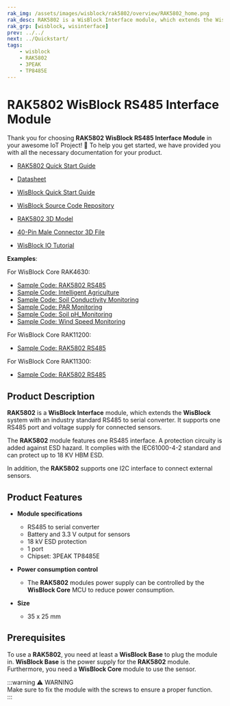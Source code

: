 ```yaml
---
rak_img: /assets/images/wisblock/rak5802/overview/RAK5802_home.png
rak_desc: RAK5802 is a WisBlock Interface module, which extends the WisBlock system with an industry standard RS485 to serial converter. It supports one RS485 port and voltage supply for connected sensors.
rak_grp: [wisblock, wisinterface]
prev: ../../
next: ../Quickstart/
tags:
    - wisblock
    - RAK5802
    - 3PEAK
    - TP8485E
---
```


# RAK5802 WisBlock RS485 Interface Module

Thank you for choosing **RAK5802 WisBlock RS485 Interface Module** in your awesome IoT Project! 🎉 To help you get started, we have provided you with all the necessary documentation for your product.

* [RAK5802 Quick Start Guide](../Quickstart/)
* [Datasheet](../Datasheet/)
* <a href="../../Quickstart/" target="_blank">WisBlock Quick Start Guide</a>

* [WisBlock Source Code Repository](https://github.com/RAKWireless/WisBlock/)
* [RAK5802 3D Model](https://downloads.rakwireless.com/3D_File/WisBlock/3D_RAK5802.stp)
* [40-Pin Male Connector 3D File](https://downloads.rakwireless.com/3D_File/Accessory/WisConnector/M40S1003K6M.stp)
* [WisBlock IO Tutorial](/Knowledge-Hub/Learn/WisBlock-IO-Tutorial/)

**Examples**:

For WisBlock Core RAK4630:
* [Sample Code: RAK5802 RS485](https://github.com/RAKWireless/WisBlock/tree/master/examples/RAK4630/IO/RAK5802_RS485)
* [Sample Code: Intelligent Agriculture](https://github.com/RAKWireless/WisBlock/tree/master/examples/RAK4630/solutions/Intelligent_Agriculture)
* [Sample Code: Soil Conductivity Monitoring](https://github.com/RAKWireless/WisBlock/tree/master/examples/RAK4630/solutions/Soil_Conductivity_Monitoring)
* [Sample Code: PAR Monitoring](https://github.com/RAKWireless/WisBlock/tree/master/examples/RAK4630/solutions/PAR_Monitoring)
* [Sample Code: Soil pH_Monitoring](https://github.com/RAKWireless/WisBlock/tree/master/examples/RAK4630/solutions/Soil_pH_Monitoring) 
* [Sample Code: Wind Speed Monitoring](https://github.com/RAKWireless/WisBlock/tree/master/examples/RAK4630/solutions/Wind_Speed_Monitoring)

For WisBlock Core RAK11200:
* [Sample Code: RAK5802 RS485](https://github.com/RAKWireless/WisBlock/tree/master/examples/RAK11200/IO/RAK5802_RS485)

For WisBlock Core RAK11300:
* [Sample Code: RAK5802 RS485](https://github.com/RAKWireless/WisBlock/tree/master/examples/RAK11300/IO/RAK5802_RS485)


## Product Description

**RAK5802** is a **WisBlock Interface** module, which extends the **WisBlock** system with an industry standard RS485 to serial converter. It supports one RS485 port and voltage supply for connected sensors.    

The **RAK5802** module features one RS485 interface. A protection circuity is added against ESD hazard. It complies with the IEC61000-4-2 standard and can protect up to 18&nbsp;KV HBM ESD.    

In addition, the **RAK5802** supports one I2C interface to connect external sensors.



## Product Features

* **Module specifications**    
    * RS485 to serial converter    
    * Battery and 3.3&nbsp;V output for sensors    
    * 18&nbsp;kV ESD protection    
    * 1 port    
    * Chipset: 3PEAK TP8485E

* **Power consumption control**    
    * The **RAK5802** modules power supply can be controlled by the **WisBlock Core** MCU to reduce power consumption.    

* **Size**
    * 35 x 25&nbsp;mm 

## Prerequisites

To use a **RAK5802**, you need at least a **WisBlock Base** to plug the module in. **WisBlock Base** is the power supply for the **RAK5802** module. Furthermore, you need a **WisBlock Core** module to use the sensor.  

:::warning ⚠️ WARNING    
Make sure to fix the module with the screws to ensure a proper function.   
:::